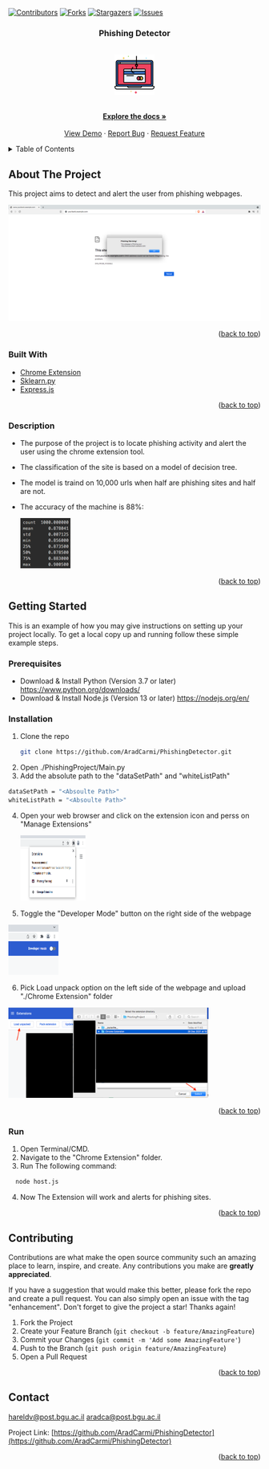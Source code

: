 <div id="top"></div>

<!-- PROJECT SHIELDS -->
<!--
*** I'm using markdown "reference style" links for readability.
*** Reference links are enclosed in brackets [ ] instead of parentheses ( ).
*** See the bottom of this document for the declaration of the reference variables
*** for contributors-url, forks-url, etc. This is an optional, concise syntax you may use.
*** https://www.markdownguide.org/basic-syntax/#reference-style-links
-->
[![Contributors][contributors-shield]][contributors-url]
[![Forks][forks-shield]][forks-url]
[![Stargazers][stars-shield]][stars-url]
[![Issues][issues-shield]][issues-url]


<h3 align="center">Phishing Detector</h3>
<!-- PROJECT LOGO -->
<br />
<div align="center">
  <a href="https://github.com/aradcarmi/PhishingDetector">
    <img src="images/logo.png" alt="Logo" width="80" height="80">
  </a>



  <p align="center">
    <br />
    <a href="https://github.com/aradcarmi/PhishingDetector"><strong>Explore the docs »</strong></a>
    <br />
    <br />
    <a href="https://github.com/aradcarmi/PhishingDetector">View Demo</a>
    ·
    <a href="https://github.com/aradcarmi/PhishingDetector/issues">Report Bug</a>
    ·
    <a href="https://github.com/aradcarmi/PhishingDetector/issues">Request Feature</a>
  </p>
</div>



<!-- TABLE OF CONTENTS -->
<details>
  <summary>Table of Contents</summary>
  <ol>
    <li>
      <a href="#about-the-project">About The Project</a>
      <ul>
        <li><a href="#built-with">Built With</a></li>
        <li><a href="#description">Description</a></li>
      </ul>
    </li>
    <li>
      <a href="#getting-started">Getting Started</a>
      <ul>
        <li><a href="#prerequisites">Prerequisites</a></li>
        <li><a href="#installation">Installation</a></li>
      </ul>
    </li>
    <li><a href="#run">Run</a></li>
    <li><a href="#contributing">Contributing</a></li>
    <li><a href="#contact">Contact</a></li>
  </ol>
</details>



<!-- ABOUT THE PROJECT -->
## About The Project

This project aims to detect and alert the user from phishing webpages.

[![Product Name Screen Shot][product-screenshot]](https://example.com)

<p align="right">(<a href="#top">back to top</a>)</p>



### Built With

* [Chrome Extension](https://developer.chrome.com/docs/extensions/)
* [Sklearn.py](https://scikit-learn.org/stable/)
* [Express.js](https://expressjs.com/)

<p align="right">(<a href="#top">back to top</a>)</p>

### Description

* The purpose of the project is to locate phishing activity and alert the user using the chrome extension tool.
* The classification of the site is based on a model of decision tree.
* The model is traind on 10,000 urls when half are phishing sites and half are not.
* The accuracy of the machine is 88%:

     <a href="https://github.com/aradcarmi/PhishingDetector">
    <img src="images/Accuracy.png" alt="accuracy" width="100" height="100">
    </a>


<p align="right">(<a href="#top">back to top</a>)</p>




<!-- GETTING STARTED -->
## Getting Started

This is an example of how you may give instructions on setting up your project locally.
To get a local copy up and running follow these simple example steps.

### Prerequisites
  * Download & Install Python  (Version 3.7 or later) https://www.python.org/downloads/
  * Download & Install Node.js (Version 13 or later)  https://nodejs.org/en/
### Installation

1. Clone the repo
   ```sh
   git clone https://github.com/AradCarmi/PhishingDetector.git
   ```
2. Open ./PhishingProject/Main.py
3. Add the absolute path to the "dataSetPath" and "whiteListPath"
  ``` sh 
  dataSetPath = "<Absoulte Path>"
  whiteListPath = "<Absoulte Path>"
  ```
4. Open your web browser and click on the extension icon and perss on "Manage Extensions"
   
   <a href="https://github.com/aradcarmi/PhishingDetector">
    <img src="images/chromeExtension.png" alt="Logo" width="130" height="130">
    </a>
5. Toggle the "Developer Mode" button on the right side of the webpage

  <a href="https://github.com/aradcarmi/PhishingDetector">
    <img src="images/DevMode.png" alt="Logo" width="100" height="100">
    </a>
    
6. Pick Load unpack option on the left side of the webpage and upload "./Chrome Extension" folder
  
  <a href="https://github.com/aradcarmi/PhishingDetector">
    <img src="images/LoadExtension.png" alt="Logo" width="400" height="180">
    </a>
    
<p align="right">(<a href="#top">back to top</a>)</p>

### Run
1. Open Terminal/CMD.
2. Navigate to the "Chrome Extension" folder.
3. Run The following command:
``` sh 
  node host.js
  ```
4. Now The Extension will work and alerts for phishing sites.

<p align="right">(<a href="#top">back to top</a>)</p>



<!-- CONTRIBUTING -->
## Contributing

Contributions are what make the open source community such an amazing place to learn, inspire, and create. Any contributions you make are **greatly appreciated**.

If you have a suggestion that would make this better, please fork the repo and create a pull request. You can also simply open an issue with the tag "enhancement".
Don't forget to give the project a star! Thanks again!

1. Fork the Project
2. Create your Feature Branch (`git checkout -b feature/AmazingFeature`)
3. Commit your Changes (`git commit -m 'Add some AmazingFeature'`)
4. Push to the Branch (`git push origin feature/AmazingFeature`)
5. Open a Pull Request

<p align="right">(<a href="#top">back to top</a>)</p>


<!-- CONTACT -->
## Contact
hareldv@post.bgu.ac.il
aradca@post.bgu.ac.il

Project Link: [https://github.com/AradCarmi/PhishingDetector](https://github.com/AradCarmi/PhishingDetector)

<p align="right">(<a href="#top">back to top</a>)</p>


<!-- MARKDOWN LINKS & IMAGES -->
<!-- https://www.markdownguide.org/basic-syntax/#reference-style-links -->
[contributors-shield]: https://img.shields.io/github/contributors/github_username/repo_name.svg?style=for-the-badge
[contributors-url]: https://github.com/aradcarmi/PhishingDetector/graphs/contributors
[forks-shield]: https://img.shields.io/github/forks/aradcarmi/PhishingDetector.svg?style=for-the-badge
[forks-url]: https://github.com/aradcarmi/PhishingDetector/network/members
[stars-shield]: https://img.shields.io/github/stars/aradcarmi/PhishingDetector.svg?style=for-the-badge
[stars-url]: https://github.com/aradcarmi/PhishingDetector/stargazers
[issues-shield]: https://img.shields.io/github/issues/github_username/repo_name.svg?style=for-the-badge
[issues-url]: https://github.com/github_username/repo_name/issues
[product-screenshot]: images/screenshot.png
